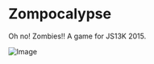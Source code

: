 # Zompocalypse #

Oh no! Zombies!! A game for JS13K 2015.

![Image](http://i.imgur.com/be1VstR.gifv)
